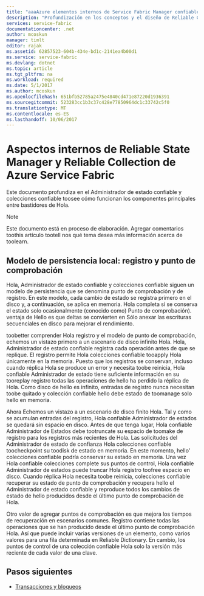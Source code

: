 ```yaml
---
title: "aaaAzure elementos internos de Service Fabric Manager confiable de estado y recopilación confiable | Documentos de Microsoft"
description: "Profundización en los conceptos y el diseño de Reliable Collection en Azure Service Fabric."
services: service-fabric
documentationcenter: .net
author: mcoskun
manager: timlt
editor: rajak
ms.assetid: 62857523-604b-434e-bd1c-2141ea4b00d1
ms.service: service-fabric
ms.devlang: dotnet
ms.topic: article
ms.tgt_pltfrm: na
ms.workload: required
ms.date: 5/1/2017
ms.author: mcoskun
ms.openlocfilehash: 651bfb52785a2475e4840cd471e87220d1936391
ms.sourcegitcommit: 523283cc1b3c37c428e77850964dc1c33742c5f0
ms.translationtype: MT
ms.contentlocale: es-ES
ms.lasthandoff: 10/06/2017
---
```

# <a name="azure-service-fabric-reliable-state-manager-and-reliable-collection-internals"></a>Aspectos internos de Reliable State Manager y Reliable Collection de Azure Service Fabric
Este documento profundiza en el Administrador de estado confiable y colecciones confiable toosee cómo funcionan los componentes principales entre bastidores de Hola.

> [!NOTE]
> Este documento está en proceso de elaboración. Agregar comentarios toothis artículo tootell nos qué tema desea más información acerca de toolearn.
>

##  <a name="local-persistence-model-log-and-checkpoint"></a>Modelo de persistencia local: registro y punto de comprobación
Hola, Administrador de estado confiable y colecciones confiable siguen un modelo de persistencia que se denomina punto de comprobación y de registro.
En este modelo, cada cambio de estado se registra primero en el disco y, a continuación, se aplica en memoria.
Hola completa sí se conserva el estado solo ocasionalmente (conocido como) Punto de comprobación).
ventaja de Hello es que deltas se convierten en Sólo anexar las escrituras secuenciales en disco para mejorar el rendimiento.

toobetter comprender Hola registro y el modelo de punto de comprobación, echemos un vistazo primero a un escenario de disco infinito Hola.
Hola, Administrador de estado confiable registra cada operación antes de que se replique.
El registro permite Hola colecciones confiable tooapply Hola únicamente en la memoria.
Puesto que los registros se conservan, incluso cuando réplica Hola se produce un error y necesita toobe reinicia, Hola confiable Administrador de estado tiene suficiente información en su tooreplay registro todas las operaciones de hello ha perdido la réplica de Hola.
Como disco de hello es infinito, entradas de registro nunca necesitan toobe quitado y colección confiable hello debe estado de toomanage solo hello en memoria.

Ahora Echemos un vistazo a un escenario de disco finito Hola.
Tal y como se acumulan entradas del registro, Hola confiable Administrador de estados se quedará sin espacio en disco.
Antes de que tenga lugar, Hola confiable Administrador de Estados debe tootruncate su espacio de toomake de registro para los registros más recientes de Hola.
Las solicitudes del Administrador de estado de confianza Hola colecciones confiable toocheckpoint su toodisk de estado en memoria.
En este momento, hello' colecciones confiable podría conservar su estado en memoria.
Una vez Hola confiable colecciones complete sus puntos de control, Hola confiable Administrador de estados puede truncar Hola registro toofree espacio en disco.
Cuando réplica Hola necesita toobe reinicia, colecciones confiable recuperar su estado de punto de comprobación y recupera hello el Administrador de estado confiable y reproduce todos los cambios de estado de hello producidos desde el último punto de comprobación de Hola.

Otro valor de agregar puntos de comprobación es que mejora los tiempos de recuperación en escenarios comunes. Registro contiene todas las operaciones que se han producido desde el último punto de comprobación Hola.
Así que puede incluir varias versiones de un elemento, como varios valores para una fila determinada en Reliable Dictionary.
En cambio, los puntos de control de una colección confiable Hola solo la versión más reciente de cada valor de una clave.

## <a name="next-steps"></a>Pasos siguientes
* [Transacciones y bloqueos](service-fabric-reliable-services-reliable-collections-transactions-locks.md)

